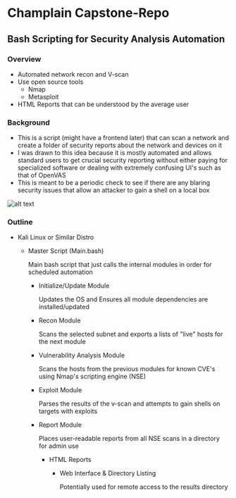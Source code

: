 # Champlain Capstone-Repo
## Bash Scripting for Security Analysis Automation
### Overview
* Automated network recon and V-scan
* Use open source tools
  * Nmap
  * Metasploit
* HTML Reports that can be understood by the average user
### Background
* This is a script (might have a frontend later) that can scan a network and create a folder of security reports about the network and devices on it
* I was drawn to this idea because it is mostly automated and allows standard users to get crucial security reporting without either paying for specialized software or dealing with extremely confusing UI's such as that of OpenVAS
* This is meant to be a periodic check to see if there are any blaring security issues that allow an attacker to gain a shell on a local box

![alt text](https://github.com/ben3636/capstone-repo/blob/master/Mindmup_color.png?raw=true)

### Outline
* Kali Linux or Similar Distro
	* Master Script (Main.bash)

		Main bash script that just calls the internal modules in order for scheduled automation
		* Initialize/Update Module

			Updates the OS and Ensures all module dependencies are installed/updated
		* Recon Module

			Scans the selected subnet and exports a lists of "live" hosts for the next module
		* Vulnerability Analysis Module

			Scans the hosts from the previous modules for known CVE's using Nmap's scripting engine (NSE)
		* Exploit Module

			Parses the results of the v-scan and attempts to gain shells on targets with exploits
		* Report Module

			Places user-readable reports from all NSE scans in a directory for admin use
			* HTML Reports
				* Web Interface & Directory Listing

					Potentially used for remote access to the results directory

